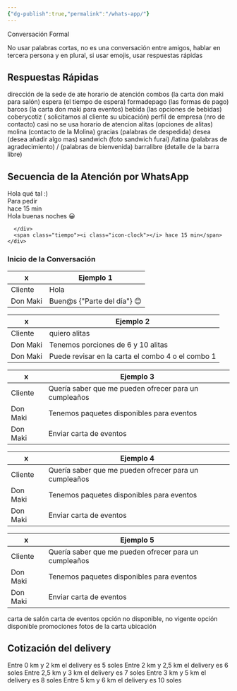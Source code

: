 ```yaml
---
{"dg-publish":true,"permalink":"/whats-app/"}
---
```




Conversación Formal

No usar palabras cortas, no es una conversación entre amigos, hablar en tercera persona y en plural, si usar emojis, usar respuestas rápidas

## Respuestas Rápidas

dirección de la sede de ate
horario de atención
combos (la carta don maki para salón)
espera (el tiempo de espera)
formadepago (las formas de pago)
barcos (la carta don maki para eventos)
bebida (las opciones de bebidas)
coberycotiz ( solicitamos al cliente su ubicación)
perfil de empresa (nro de contacto) casi no se usa
horario de atencion
alitas (opciones de alitas)
molina (contacto de la Molina)
gracias (palabras de despedida)
desea (desea añadir algo mas)
sandwich (foto sandwich furai)
/latina (palabras de agradecimiento)
/ (palabras de bienvenida)
barralibre (detalle de la barra libre)

## Secuencia de la Atención por WhatsApp




<div class="contenedo_msj">
  <!-- mensaje izq -->
  <div class="mensaje-izq">
    <div class="avatar">
    </div>
    <div class="cuerpo_msj">
      <div class="msj-texto">
        Hola qué tal :)
      </div>
      <div class="msj-texto">
        Para pedir
      </div>
      <span class="tiempo"><i class="icon-clock"></i> hace 15 min</span>
    </div>
  </div>
  <!-- mensaje der -->
  <div class="mensaje-der">
    <div class="avatar">
    </div>
    <div class="cuerpo_msj">
      <div class="msj-texto">
        Hola buenas noches 😀
      </div>
      <div class="msj-texto">
        
      </div>
      <span class="tiempo"><i class="icon-clock"></i> hace 15 min</span>
    </div>
  </div>
</div>


































### Inicio de la Conversación

|   x  | Ejemplo 1 |
|------|-----------|
|Cliente|  Hola  |
|Don Maki| Buen@s {"Parte del día"} 😊| 

|   x  | Ejemplo 2 |
|------|-----------|
|Cliente|  quiero alitas  |
|Don Maki| Tenemos porciones de 6 y 10 alitas|
|Don Maki| Puede revisar en la carta el combo 4 o el combo 1|

|   x  | Ejemplo 3 |
|------|-----------|
|Cliente|  Quería saber que me pueden ofrecer para un cumpleaños  |
|Don Maki| Tenemos paquetes disponibles para eventos |
|Don Maki| Enviar carta de eventos |

|   x  | Ejemplo 4 |
|------|-----------|
|Cliente|  Quería saber que me pueden ofrecer para un cumpleaños  |
|Don Maki| Tenemos paquetes disponibles para eventos |
|Don Maki| Enviar carta de eventos |

|   x  | Ejemplo 5 |
|------|-----------|
|Cliente|  Quería saber que me pueden ofrecer para un cumpleaños  |
|Don Maki| Tenemos paquetes disponibles para eventos |
|Don Maki| Enviar carta de eventos |


carta de salón
carta de eventos 
opción no disponible, no vigente
opción disponible
promociones
fotos de la carta
ubicación

## Cotización del delivery

Entre 0 km y 2 km el delivery es 5 soles
Entre 2 km y 2,5 km el delivery es 6 soles 
Entre 2,5 km y 3 km el delivery es 7 soles
Entre 3 km y 5 km el delivery es 8 soles
Entre 5 km y 6 km el delivery es 10 soles





